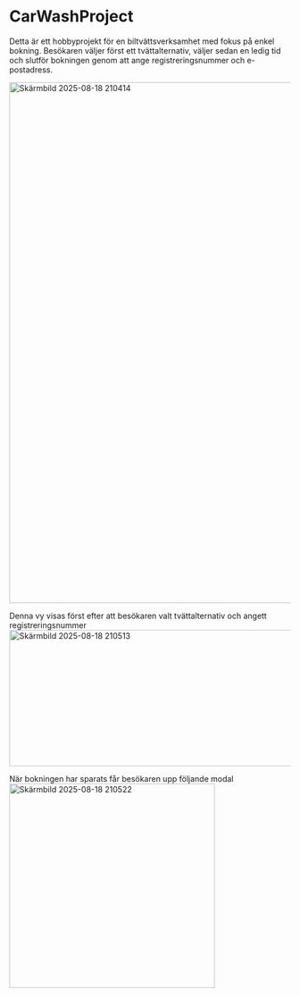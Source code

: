 # CarWashProject

Detta är ett hobbyprojekt för en biltvättsverksamhet med fokus på enkel bokning. Besökaren väljer först ett tvättalternativ, väljer sedan en ledig tid och slutför bokningen genom att ange registreringsnummer och e-postadress.


<img width="1189" height="933" alt="Skärmbild 2025-08-18 210414" src="https://github.com/user-attachments/assets/5c5e12b1-4798-4123-a1be-2023a186066d" />



Denna vy visas först efter att besökaren valt tvättalternativ och angett registreringsnummer
<img width="934" height="244" alt="Skärmbild 2025-08-18 210513" src="https://github.com/user-attachments/assets/bbdfe727-ef36-4236-979b-16234d4beaab" />


När bokningen har sparats får besökaren upp följande modal
<img width="368" height="366" alt="Skärmbild 2025-08-18 210522" src="https://github.com/user-attachments/assets/c72ead34-b0d9-4c54-9b35-c4fc1dfc4611" />
